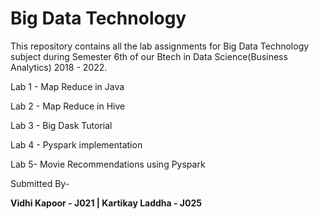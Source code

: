 # Big Data Technology
This repository contains all the lab assignments for Big Data Technology subject during Semester 6th of our Btech in Data Science(Business Analytics) 2018 - 2022.

Lab 1 - Map Reduce in Java

Lab 2 - Map Reduce in Hive

Lab 3 - Big Dask Tutorial

Lab 4 - Pyspark implementation

Lab 5- Movie Recommendations using Pyspark

Submitted By-

**Vidhi Kapoor - J021 | 
Kartikay Laddha - J025**
